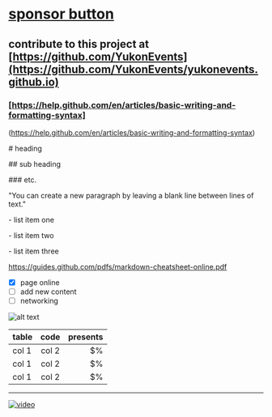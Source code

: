 # [sponsor button](https://help.github.com/en/articles/displaying-a-sponsor-button-in-your-repository)

## contribute to this project at [https://github.com/YukonEvents](https://github.com/YukonEvents/yukonevents.github.io)

### [https://help.github.com/en/articles/basic-writing-and-formatting-syntax]
(https://help.github.com/en/articles/basic-writing-and-formatting-syntax)

\# heading

\## sub heading

\### etc.

"You can create a new paragraph by leaving a blank line between lines of text."

\- list item one 

\- list item two 

\- list item three 

https://guides.github.com/pdfs/markdown-cheatsheet-online.pdf

- [x] page online
- [ ] add new content
- [ ] networking

![alt text][logo]

[logo]: http://bit.ly/_logo_jpg "Logo Title Text"

| table         | code          | presents |
| ------------- |:-------------:| --------:|
| col 1         | col 2         |       $% |
| col 1         | col 2         |       $% |
| col 1         | col 2         |       $% |


---

[![video](https://upload.wikimedia.org/wikipedia/commons/thumb/b/b8/YouTube_Logo_2017.svg/512px-YouTube_Logo_2017.svg.png)](https://www.youtube.com/watch?v=QUldxN4S1UY)



